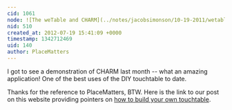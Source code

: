 ```yaml
---
cid: 1061
node: ![The weTable and CHARM](../notes/jacobsimonson/10-19-2011/wetable-and-charm)
nid: 510
created_at: 2012-07-19 15:41:09 +0000
timestamp: 1342712469
uid: 140
author: PlaceMatters
---
```


I got to see a demonstration of CHARM last month -- what an amazing application!  One of the best uses of the DIY touchtable to date.

Thanks for the reference to PlaceMatters, BTW. Here is the link to our post on this website providing pointers on <a href="http://publiclaboratory.org/notes/placematters/5-5-2011/diy-touchtable-wii-remote#comment-1060">how to build your own touchtable</a>.